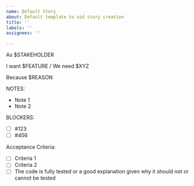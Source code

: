 ```yaml
---
name: Default Story
about: Default template to aid story creation
title: ''
labels: ''
assignees: ''

---
```


As $STAKEHOLDER

I want $FEATURE / We need $XYZ

Because $REASON

NOTES:
- Note 1
- Note 2

BLOCKERS:
- [ ] #123
- [ ] #456

Acceptance Criteria:
- [ ] Criteria 1
- [ ] Criteria 2
- [ ] The code is fully tested or a good explanation given why it should not or cannot be tested
